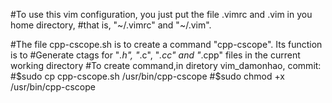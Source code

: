 #To use this vim configuration, you just put the file .vimrc and .vim in you home directory,
#that is, "~/.vimrc" and "~/.vim".


#The file cpp-cscope.sh is to create a command "cpp-cscope". Its function is to
#Generate ctags for "*.h", "*.c", "*.cc" and "*.cpp" files in the current working directory
#To create command,in diretory vim_damonhao, commit: 
#$sudo cp cpp-cscope.sh /usr/bin/cpp-cscope
#$sudo chmod +x /usr/bin/cpp-cscope

